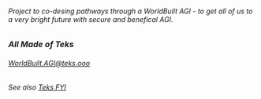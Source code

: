 ###### Project to co-desing pathways through a WorldBuilt AGI - to get all of us to a very bright future with secure and benefical AGI.
### ***All Made of Teks***
###### WorldBuilt.AGI@teks.ooo
###### See also [Teks FYI](https://www.teks.fyi) 
